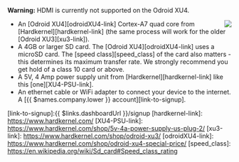 __Warning:__ HDMI is currently not supported on the Odroid XU4.

<img style="float: right;padding-left: 10px;" src="/img/odroid-xu4/odroid-xu4.jpg">

* An [Odroid XU4][odroidXU4-link] Cortex-A7 quad core from [Hardkernel][hardkernel-link] (the same process will work for the older [Odroid XU3][xu3-link]).
* A 4GB or larger SD card. The [Odroid XU4][odroidXU4-link] uses a microSD card. The [speed class][speed_class] of the card also matters - this determines its maximum transfer rate. We strongly recommend you get hold of a class 10 card or above.
* A 5V, 4 Amp power supply unit from [Hardkernel][hardkernel-link] like this [one][XU4-PSU-link].
* An ethernet cable or WiFi adapter to connect your device to the internet.
A [{{ $names.company.lower }} account][link-to-signup].

[link-to-signup]:{{ $links.dashboardUrl }}/signup
[hardkernel-link]: https://www.hardkernel.com/
[XU4-PSU-link]: https://www.hardkernel.com/shop/5v-4a-power-supply-us-plug-2/
[xu3-link]: https://www.hardkernel.com/shop/odroid-xu3/
[odroidXU4-link]: https://www.hardkernel.com/shop/odroid-xu4-special-price/
[speed_class]: https://en.wikipedia.org/wiki/Sd_card#Speed_class_rating
